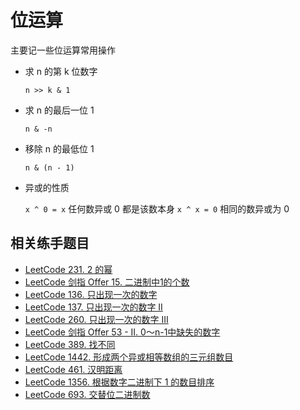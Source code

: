 # 位运算
主要记一些位运算常用操作

- 求 n 的第 k 位数字

    `n >> k & 1`
- 求 n 的最后一位 1

    `n & -n`

- 移除 n 的最低位 1

    `n & (n - 1)`

- 异或的性质

    `x ^ 0 = x` 任何数异或 0 都是该数本身
    `x ^ x = 0` 相同的数异或为 0

## 相关练手题目

- [LeetCode 231. 2 的幂](https://leetcode-cn.com/problems/power-of-two/)
- [LeetCode 剑指 Offer 15. 二进制中1的个数](https://leetcode-cn.com/problems/er-jin-zhi-zhong-1de-ge-shu-lcof/)
- [LeetCode 136. 只出现一次的数字](https://leetcode-cn.com/problems/single-number/)
- [LeetCode 137. 只出现一次的数字 II](https://leetcode-cn.com/problems/single-number-ii/)
- [LeetCode 260. 只出现一次的数字 III](https://leetcode-cn.com/problems/single-number-iii/)
- [LeetCode 剑指 Offer 53 - II. 0～n-1中缺失的数字](https://leetcode-cn.com/problems/que-shi-de-shu-zi-lcof/)
- [LeetCode 389. 找不同]()
- [LeetCode 1442. 形成两个异或相等数组的三元组数目]()
- [LeetCode 461. 汉明距离]()
- [LeetCode 1356. 根据数字二进制下 1 的数目排序]()
- [LeetCode 693. 交替位二进制数]()
